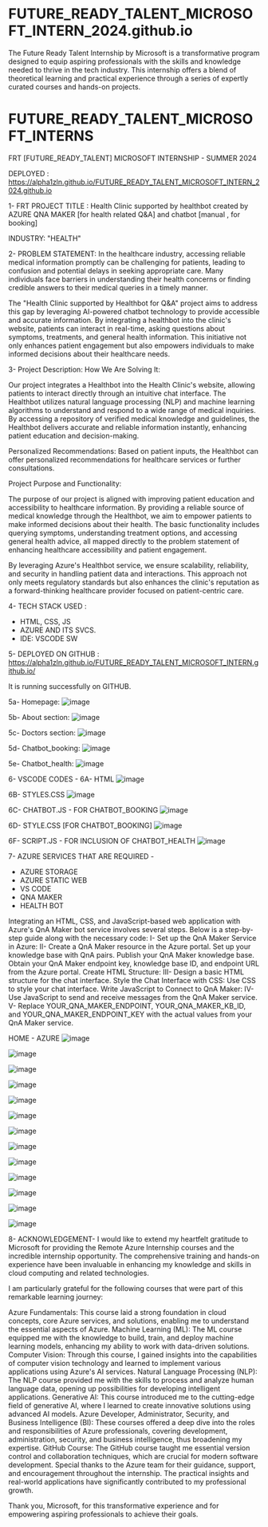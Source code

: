 # FUTURE_READY_TALENT_MICROSOFT_INTERN_2024.github.io
The Future Ready Talent Internship by Microsoft is a transformative program designed to equip aspiring professionals with the skills and knowledge needed to thrive in the tech industry. This internship offers a blend of theoretical learning and practical experience through a series of expertly curated courses and hands-on projects.


# FUTURE_READY_TALENT_MICROSOFT_INTERNS
FRT [FUTURE_READY_TALENT] MICROSOFT INTERNSHIP - SUMMER 2024

DEPLOYED : 
https://alpha1zln.github.io/FUTURE_READY_TALENT_MICROSOFT_INTERN_2024.github.io


1- FRT PROJECT TITLE : 
Health Clinic supported by healthbot created by AZURE QNA MAKER [for health related Q&A] and chatbot [manual , for booking]

INDUSTRY: "HEALTH"


2-
PROBLEM STATEMENT:
In the healthcare industry, accessing reliable medical information promptly can be challenging for patients, leading to confusion and potential delays in seeking appropriate care. Many individuals face barriers in understanding their health concerns or finding credible answers to their medical queries in a timely manner.

The "Health Clinic supported by Healthbot for Q&A" project aims to address this gap by leveraging AI-powered chatbot technology to provide accessible and accurate information. By integrating a healthbot into the clinic's website, patients can interact in real-time, asking questions about symptoms, treatments, and general health information. This initiative not only enhances patient engagement but also empowers individuals to make informed decisions about their healthcare needs.




3-
Project Description:
How We Are Solving It:

Our project integrates a Healthbot into the Health Clinic's website, allowing patients to interact directly through an intuitive chat interface. The Healthbot utilizes natural language processing (NLP) and machine learning algorithms to understand and respond to a wide range of medical inquiries. By accessing a repository of verified medical knowledge and guidelines, the Healthbot delivers accurate and reliable information instantly, enhancing patient education and decision-making.

Personalized Recommendations: Based on patient inputs, the Healthbot can offer personalized recommendations for healthcare services or further consultations.


Project Purpose and Functionality:

The purpose of our project is aligned with improving patient education and accessibility to healthcare information. By providing a reliable source of medical knowledge through the Healthbot, we aim to empower patients to make informed decisions about their health. The basic functionality includes querying symptoms, understanding treatment options, and accessing general health advice, all mapped directly to the problem statement of enhancing healthcare accessibility and patient engagement.

By leveraging Azure's Healthbot service, we ensure scalability, reliability, and security in handling patient data and interactions. This approach not only meets regulatory standards but also enhances the clinic's reputation as a forward-thinking healthcare provider focused on patient-centric care.




4- TECH STACK USED : 
  - HTML, CSS, JS
  - AZURE AND ITS SVCS.
  - IDE: VSCODE SW



5-
DEPLOYED ON GITHUB : 
https://alpha1zln.github.io/FUTURE_READY_TALENT_MICROSOFT_INTERN.github.io/

It is running successfully on GITHUB.

5a- Homepage:
![image](https://github.com/Alpha1zln/FUTURE_READY_TALENT_MICROSOFT_INTERN.github.io/assets/98889077/028436ba-5b5b-4ab8-bbd2-16ba5419003b)

5b- About section:
![image](https://github.com/Alpha1zln/FUTURE_READY_TALENT_MICROSOFT_INTERN.github.io/assets/98889077/c34a2610-3386-4ef7-af46-07128bf9ed66)

5c- Doctors section:
![image](https://github.com/Alpha1zln/FUTURE_READY_TALENT_MICROSOFT_INTERN.github.io/assets/98889077/6ac6686a-5f03-4163-8a03-ace1b4f1eae7)

5d- Chatbot_booking: 
![image](https://github.com/Alpha1zln/FUTURE_READY_TALENT_MICROSOFT_INTERN.github.io/assets/98889077/39bc7b78-ed4f-46be-9777-58f513659372)

5e- Chatbot_health:
![image](https://github.com/Alpha1zln/FUTURE_READY_TALENT_MICROSOFT_INTERN.github.io/assets/98889077/5022d4a4-84c0-465d-a409-7de8b451b94c)


6- VSCODE CODES - 
6A-
HTML
![image](https://github.com/Alpha1zln/FUTURE_READY_TALENT_MICROSOFT_INTERN.github.io/assets/98889077/a0a202dc-04d8-4456-b26a-853e5fc7f412)


6B-
STYLES.CSS
![image](https://github.com/Alpha1zln/FUTURE_READY_TALENT_MICROSOFT_INTERN.github.io/assets/98889077/f726027c-02e4-4543-8f94-dd06fcd74d82)

6C-
CHATBOT.JS - FOR CHATBOT_BOOKING
![image](https://github.com/Alpha1zln/FUTURE_READY_TALENT_MICROSOFT_INTERN.github.io/assets/98889077/4da092ee-8ca1-4074-8ecf-4471863e4c4b)

6D-
STYLE.CSS [FOR CHATBOT_BOOKING]
![image](https://github.com/Alpha1zln/FUTURE_READY_TALENT_MICROSOFT_INTERN.github.io/assets/98889077/868a023d-0c83-421b-9a43-5644be993486)

6F-
SCRIPT.JS - FOR INCLUSION OF CHATBOT_HEALTH
![image](https://github.com/Alpha1zln/FUTURE_READY_TALENT_MICROSOFT_INTERN.github.io/assets/98889077/eab18fb7-7127-489f-833e-e43815edeec6)



7-
AZURE SERVICES THAT ARE REQUIRED - 
  - AZURE STORAGE
  - AZURE STATIC WEB
  - VS CODE
  - QNA MAKER
  - HEALTH BOT

Integrating an HTML, CSS, and JavaScript-based web application with Azure's QnA Maker bot service involves several steps. Below is a step-by-step guide along with the necessary code:
I-
Set up the QnA Maker Service in Azure:
II-
Create a QnA Maker resource in the Azure portal.
Set up your knowledge base with QnA pairs.
Publish your QnA Maker knowledge base.
Obtain your QnA Maker endpoint key, knowledge base ID, and endpoint URL from the Azure portal.
Create HTML Structure:
III-
Design a basic HTML structure for the chat interface.
Style the Chat Interface with CSS:
Use CSS to style your chat interface.
Write JavaScript to Connect to QnA Maker:
IV-
Use JavaScript to send and receive messages from the QnA Maker service.
V-
Replace YOUR_QNA_MAKER_ENDPOINT, YOUR_QNA_MAKER_KB_ID, and YOUR_QNA_MAKER_ENDPOINT_KEY with the actual values from your QnA Maker service.


HOME - AZURE
![image](https://github.com/Alpha1zln/FUTURE_READY_TALENT_MICROSOFT_INTERN.github.io/assets/98889077/f4a0c0c2-539a-4869-87df-5231d1052faf)


![image](https://github.com/Alpha1zln/FUTURE_READY_TALENT_MICROSOFT_INTERN_2024.github.io/assets/98889077/8d4f11be-ad82-4419-99ca-dc2f0ed729fa)

![image](https://github.com/Alpha1zln/FUTURE_READY_TALENT_MICROSOFT_INTERN_2024.github.io/assets/98889077/9c36a925-1743-4234-b7af-6df773c634eb)

![image](https://github.com/Alpha1zln/FUTURE_READY_TALENT_MICROSOFT_INTERN_2024.github.io/assets/98889077/2cc8f9e2-0e23-409c-8d44-dd9c7813a6e2)

![image](https://github.com/Alpha1zln/FUTURE_READY_TALENT_MICROSOFT_INTERN_2024.github.io/assets/98889077/c54591dd-e6cf-425a-a50c-bf54eaad144f)


![image](https://github.com/Alpha1zln/FUTURE_READY_TALENT_MICROSOFT_INTERN.github.io/assets/98889077/f164b69c-d043-425b-b25a-415a3ae32ff2)

![image](https://github.com/Alpha1zln/FUTURE_READY_TALENT_MICROSOFT_INTERN.github.io/assets/98889077/2b0d8853-4ec1-4400-996f-6c3d4db6fde3)


![image](https://github.com/Alpha1zln/FUTURE_READY_TALENT_MICROSOFT_INTERN_2024.github.io/assets/98889077/267fbc66-62a7-4409-875c-43d80cccc05c)

 
![image](https://github.com/Alpha1zln/FUTURE_READY_TALENT_MICROSOFT_INTERN_2024.github.io/assets/98889077/84f9ce22-78b6-4434-8d21-957751e860eb)


![image](https://github.com/Alpha1zln/FUTURE_READY_TALENT_MICROSOFT_INTERN.github.io/assets/98889077/f76573e5-e55b-429a-a5a3-1557de95e206)

![image](https://github.com/Alpha1zln/FUTURE_READY_TALENT_MICROSOFT_INTERN.github.io/assets/98889077/3ec38eb7-e519-42c3-bf0c-48642b8cfab0)

![image](https://github.com/Alpha1zln/FUTURE_READY_TALENT_MICROSOFT_INTERN.github.io/assets/98889077/3ef564ac-5917-4ac3-9742-18286af2424f)


![image](https://github.com/Alpha1zln/FUTURE_READY_TALENT_MICROSOFT_INTERN.github.io/assets/98889077/42b0e6a7-1a23-4a5b-be80-27e8e45591fa)





8-
ACKNOWLEDGEMENT-
I would like to extend my heartfelt gratitude to Microsoft for providing the Remote Azure Internship courses and the incredible internship opportunity. The comprehensive training and hands-on experience have been invaluable in enhancing my knowledge and skills in cloud computing and related technologies.

I am particularly grateful for the following courses that were part of this remarkable learning journey:

Azure Fundamentals: This course laid a strong foundation in cloud concepts, core Azure services, and solutions, enabling me to understand the essential aspects of Azure.
Machine Learning (ML): The ML course equipped me with the knowledge to build, train, and deploy machine learning models, enhancing my ability to work with data-driven solutions.
Computer Vision: Through this course, I gained insights into the capabilities of computer vision technology and learned to implement various applications using Azure's AI services.
Natural Language Processing (NLP): The NLP course provided me with the skills to process and analyze human language data, opening up possibilities for developing intelligent applications.
Generative AI: This course introduced me to the cutting-edge field of generative AI, where I learned to create innovative solutions using advanced AI models.
Azure Developer, Administrator, Security, and Business Intelligence (BI): These courses offered a deep dive into the roles and responsibilities of Azure professionals, covering development, administration, security, and business intelligence, thus broadening my expertise.
GitHub Course: The GitHub course taught me essential version control and collaboration techniques, which are crucial for modern software development.
Special thanks to the Azure team for their guidance, support, and encouragement throughout the internship. The practical insights and real-world applications have significantly contributed to my professional growth.

Thank you, Microsoft, for this transformative experience and for empowering aspiring professionals to achieve their goals.


